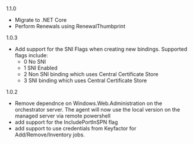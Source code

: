 1.1.0
* Migrate to .NET Core
* Perform Renewals using RenewalThumbprint

1.0.3
* Add support for the SNI Flags when creating new bindings.  Supported flags include:
	* 0  No SNI
    * 1  SNI Enabled
    * 2  Non SNI binding which uses Central Certificate Store
    * 3  SNI binding which uses Central Certificate Store

1.0.2
* Remove dependnce on Windows.Web.Administration on the orchestrator server.  The agent will now use the local version on the managed server via remote powershell
* add support for the IncludePortInSPN flag
* add support to use credentials from Keyfactor for Add/Remove/Inventory jobs.  
